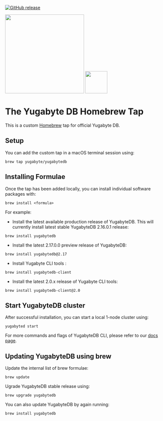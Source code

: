 
<a href="https://github.com/yugabyte/homebrew-tap/actions"><img alt="GitHub release" src="https://github.com/yugabyte/homebrew-yugabytedb/actions/workflows/update-formula-version.yaml/badge.svg"></a>

<img src="https://www.yugabyte.com/wp-content/themes/yugabyte/assets/images/yugabyteDB-site-logo-new-blue.svg" width="256"/> <img src="https://brew.sh/assets/img/homebrew-256x256.png" height="72">

# The Yugabyte DB Homebrew Tap

This is a custom [Homebrew](https://brew.sh) tap for official Yugabyte DB.

## Setup

You can add the custom tap in a macOS terminal session using:

```
brew tap yugabyte/yugabytedb
```

## Installing Formulae

Once the tap has been added locally, you can install individual software packages with:

```
brew install <formula>
```

For example:

 * Install the latest available production release of YugabyteDB. This will currently install latest stable YugabyteDB 2.16.0.1 release:
 ```
 brew install yugabytedb
 ```
 * Install the latest 2.17.0.0 preview release of YugabyteDB:
 ```
 brew install yugabytedb@2.17
 ```
 * Install Yugabyte CLI tools :
 ```
 brew install yugabytedb-client
 ```
 * Install the latest 2.0.x release of Yugabyte CLI tools:
 ```
 brew install yugabytedb-client@2.0
 ```

## Start YugabyteDB cluster

After successful installation, you can start a local 1-node cluster using:
```
yugabyted start
```
For more commands and flags of YugabyteDB CLI, please refer to our [docs page](https://docs.yugabyte.com/preview/reference/configuration/yugabyted/).

## Updating YugabyteDB using brew

Update the internal list of brew formulae:
```
brew update
```
Ugrade YugabyteDB stable release using:
```
brew upgrade yugabytedb
```
You can also update YugabyteDB by again running:
```
brew install yugabytedb
```
